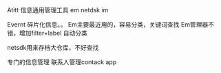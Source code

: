Atitt 信息通用管理工具 em  netdsk im  

Evernt  碎片化信息。。
Em主要最近用的，容易分类，关键词查找
Em管理器不错，增加filter+label  自动分类



netsdk用来存档大仓库，不好查找

专门的信息管理  联系人管理contack app


